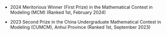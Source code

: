 - 2024 Meritorious Winner (First Prize) in the Mathematical Contest in Modeling (MCM) (Ranked 1st, February 2024)

- 2023 Second Prize in the China Undergraduate Mathematical Contest in Modeling (CUMCM), Anhui Province (Ranked 1st, September 2023)
